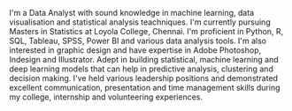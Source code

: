 I'm a Data Analyst with sound knowledge in machine learning, data visualisation and statistical analysis teachniques. I'm currently pursuing Masters in Statistics at Loyola College, Chennai. I'm proficient in Python, R, SQL, Tableau, SPSS, Power BI and various data analysis tools. I'm also interested in graphic design and have expertise in Adobe Photoshop, Indesign and Illustrator. Adept in building statistical, machine learning and deep learning models that can help in predictive analysis, clustering and decision making. I've held various leadership positions and demonstrated excellent communication, presentation and time management skills during my college, internship and volunteering experiences. 

<!--
**Jwala-P/Jwala-P** is a ✨ _special_ ✨ repository because its `README.md` (this file) appears on your GitHub profile.

Here are some ideas to get you started:

- 🔭 I’m currently working on ...
- 🌱 I’m currently learning ...
- 👯 I’m looking to collaborate on ...
- 🤔 I’m looking for help with ...
- 💬 Ask me about ...
- 📫 How to reach me: ...
- 😄 Pronouns: ...
- ⚡ Fun fact: ...
-->
